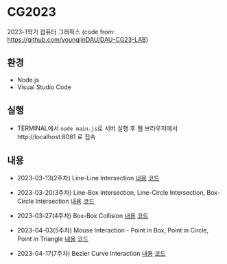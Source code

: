# CG2023
2023-1학기 컴퓨터 그래픽스 (code from: https://github.com/youngjinDAU/DAU-CG23-LAB)

## 환경
* Node.js
* Visual Studio Code

## 실행
* TERMINAL에서 `node main.js`로 서버 실행 후 웹 브라우저에서 http://localhost:8081 로 접속

## 내용
* 2023-03-13(2주차) Line-Line Intersection [내용](https://github.com/meanjoo/CG2023/blob/main/notes/20230313.md) [코드](https://github.com/meanjoo/CG2023/blob/main/js/draw_230313.js)

* 2023-03-20(3주차) Line-Box Intersection, Line-Circle Intersection, Box-Circle Intersection [내용](https://github.com/meanjoo/CG2023/blob/main/notes/20230320.md) [코드](https://github.com/meanjoo/CG2023/blob/main/js/draw_230320.js)

* 2023-03-27(4주차) Box-Box Collision [내용](https://github.com/meanjoo/CG2023/blob/main/notes/20230327.md) [코드](https://github.com/meanjoo/CG2023/blob/main/js/draw_230327.js)

* 2023-04-03(5주차) Mouse Interaction - Point in Box, Point in Circle, Point in Triangle [내용](https://github.com/meanjoo/CG2023/blob/main/notes/20230403.md) [코드](https://github.com/meanjoo/CG2023/blob/main/js/draw_230403.js)

* 2023-04-17(7주차) Bezier Curve Interaction [내용](https://github.com/meanjoo/CG2023/blob/main/notes/20230417.md) [코드](https://github.com/meanjoo/CG2023/blob/main/js/draw_230417.js)

